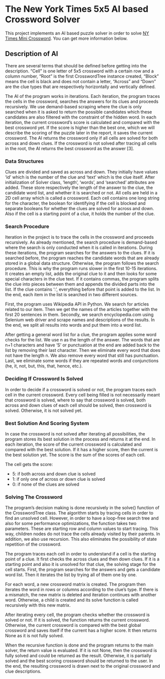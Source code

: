 # The New York Times 5x5 AI based Crossword Solver

This project implements an AI based puzzle solver in order to solve [NY Times Mini Crossword](https://www.nytimes.com/crosswords/game/mini "NYT Mini Crossword"). You can get more information below.

## Description of AI
There are several terms that should be defined before getting into the description. “Cell” is one letter of 5x5 crossword with a certain row and a column number, “Root” is the first CrosswordTree instance created, “Block” means the cell is black and does not contain a letter, “Across” and “Down” are the clue types that are respectively horizontally and vertically defined.

The AI of the program works in iterations. Each iteration, the program traces the cells in the crossword, searches the answers for its clues and proceeds recursively. We use demand-based scraping where the clue is only searched when it is asked to return the possible candidates which these candidates are also filtered with the constraint of the hidden word. In each iteration, the current crossword’s score is calculated and compared with the best crossword yet. If the score is higher than the best one, which we will describe the scoring of the puzzle later in the report, it saves the current crossword. The AI returns the crossword only if all cells are solved for both across and down clues. If the crossword is not solved after tracing all cells in the root, the AI returns the best crossword as the answer [3].
### Data Structures
Clues are divided and saved as across and down. They initially have values ‘id’ which is the number of the clue and ‘text’ which is the clue itself. After initialization of Solver class, ‘length’, ‘words’, and ‘searched’ attributes are added. These store respectively the length of the answer to the clue, the candidate word list, and whether it is searched or not.
All cells are held in a 2D cell array which is called a crossword. Each cell contains one long string for the character, the boolean for identifying if the cell is blocked and separate booleans for whether the clues are solved for across and down. Also if the cell is a starting point of a clue, it holds the number of the clue.
### Search Procedure
Iteration in the project is to trace the cells in the crossword and proceeds recursively. As already mentioned, the search procedure is demand-based where the search is only conducted when it is called in iterations. During these iterations, the program searches for the answers to the clues. If it is searched before, the program reaches the candidate words that are already stored in a global data structure. Otherwise, the program follows the search procedure. This is why the program runs slower in the first 10-15 iterations. It creates an empty list, adds the original clue to it and then looks for some special characters in the clue text. If it contains commas, the program splits the clue into pieces between them and appends the divided parts into the list. If the clue contains ‘:’, everything before that point is added to the list. In the end, each item in the list is searched in two different sources.

First, the program uses Wikipedia API in Python. We search for articles related to our item. Then we get the names of the articles together with the first 20 sentences in them. Secondly, we search encyclopedia.com using Selenium web driver and scrape names and descriptions of the results. In the end, we split all results into words and put them into a word list.

After getting a general word list for a clue, the program applies some word checks for the list. We use n as the length of the answer. The words that are n+1 characters and have ‘S’ or punctuation at the end are added back to the list by removing their last character. Then we eliminate every word that does not have the length n. We also remove every word that still has punctuation. Last, we eliminate some words if they are repeated words and conjunctions (he, it, not, but, this, that, hence, etc.).
### Deciding If Crossword Is Solved
In order to decide if a crossword is solved or not, the program traces each cell in the current crossword. Every cell being filled is not necessarily meant that crossword is solved, where to say that crossword is solved, both across and down clues of each cell should be solved, then crossword is solved. Otherwise, it is not solved yet.
### Best Solution And Scoring System
In case the crossword is not solved after iterating all possibilities, the program stores its best solution in the process and returns it at the end. In each iteration, the score of the current crossword is calculated and compared with the best solution. If it has a higher score, then the current is the best solution yet. The score is the sum of the scores of each cell.

The cell gets the score:
- 5: if both across and down clue is solved
- 1: if only one of across or down clue is solved
- 0: if none of the clues are solved

### Solving The Crossword
The program’s decision making is done recursively in the solve() function of the CrosswordTree class. The algorithm starts by tracing cells in order to find an unsolved cell. However, in order to have a loop-free search tree and also for some performance optimizations, the function takes two parameters. These are starting row and column values to start tracing. This way, children nodes do not trace the cells already visited by their parents. In addition, we also use recursion. This also eliminates the possibility of state repetition of the crossword.

The program traces each cell in order to understand if a cell is the starting point of a clue. It first checks the across clues and then down clues. If it is a starting point and also it is unsolved for that clue, the solving stage for the cell starts. First, the program searches for the answers and gets a candidate word list. Then it iterates the list by trying all of them one by one.

For each word, a new crossword matrix is created. The program then iterates the word in rows or columns according to the clue’s type. If there is a mismatch, the new matrix is deleted and iteration continues with another word. Otherwise, a child is created and its solve function is called recursively with this new matrix.

After iterating every cell, the program checks whether the crossword is solved or not. If it is solved, the function returns the current crossword. Otherwise, the current crossword is compared with the best global crossword and saves itself if the current has a higher score. It then returns None as it is not fully solved.

When the recursive function is done and the program returns to the main solver, the return value is evaluated. If it is not None, then the crossword is fully solved and could be returned as the result. Otherwise, it is partially solved and the best scoring crossword should be returned to the user. In the end, the resulting crossword is drawn next to the original crossword and clue descriptions.
